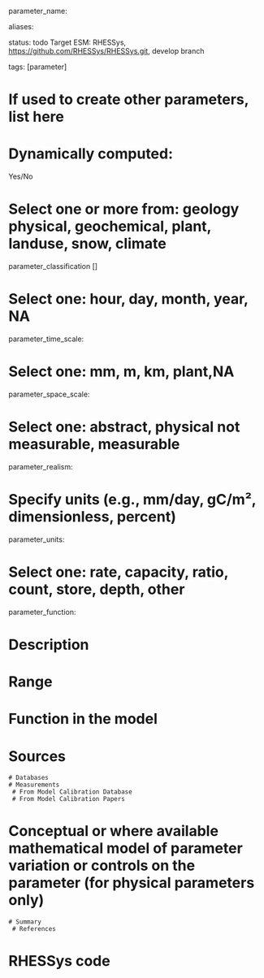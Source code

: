 
parameter_name: 

aliases:

status: todo
Target ESM: RHESSys, https://github.com/RHESSys/RHESSys.git, develop branch 

tags: [parameter]
# If used to create other parameters, list here


# Dynamically computed:  
Yes/No
# Select one or more from: geology physical,  geochemical, plant, landuse, snow, climate
parameter_classification []

# Select one: hour, day, month, year, NA
parameter_time_scale: 

# Select one: mm, m, km, plant,NA
parameter_space_scale: 

# Select one: abstract, physical not measurable, measurable
parameter_realism: 

# Specify units (e.g., mm/day, gC/m², dimensionless, percent)
parameter_units: 

# Select one: rate, capacity, ratio, count, store, depth, other
parameter_function: 




# Description


# Range

# Function in the model

# Sources
	# Databases
	# Measurements
	 # From Model Calibration Database
	 # From Model Calibration Papers

# Conceptual or where available mathematical model of parameter variation or controls on the parameter  (for physical parameters only)
	# Summary
	 # References

# RHESSys code

